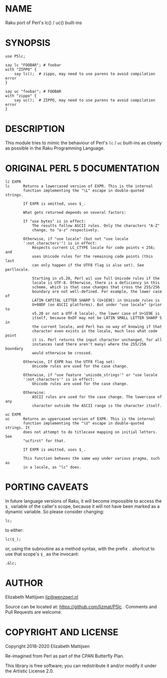 NAME
====

Raku port of Perl's lc() / uc() built-ins

SYNOPSIS
========

    use P5lc;

    say lc "FOOBAR"; # foobar
    with "ZIPPO" {
        say lc();  # zippo, may need to use parens to avoid compilation error
    }

    say uc "foobar"; # FOOBAR
    with "zippo" {
        say uc();  # ZIPPO, may need to use parens to avoid compilation error
    }

DESCRIPTION
===========

This module tries to mimic the behaviour of Perl's `lc` / `uc` built-ins as closely as possible in the Raku Programming Language.

ORIGINAL PERL 5 DOCUMENTATION
=============================

    lc EXPR
    lc      Returns a lowercased version of EXPR. This is the internal
            function implementing the "\L" escape in double-quoted strings.

            If EXPR is omitted, uses $_.

            What gets returned depends on several factors:

            If "use bytes" is in effect:
                The results follow ASCII rules. Only the characters "A-Z"
                change, to "a-z" respectively.

            Otherwise, if "use locale" (but not "use locale
            ':not_characters'") is in effect:
                Respects current LC_CTYPE locale for code points < 256; and
                uses Unicode rules for the remaining code points (this last
                can only happen if the UTF8 flag is also set). See perllocale.

                Starting in v5.20, Perl wil use full Unicode rules if the
                locale is UTF-8. Otherwise, there is a deficiency in this
                scheme, which is that case changes that cross the 255/256
                boundary are not well-defined. For example, the lower case of
                LATIN CAPITAL LETTER SHARP S (U+1E9E) in Unicode rules is
                U+00DF (on ASCII platforms). But under "use locale" (prior to
                v5.20 or not a UTF-8 locale), the lower case of U+1E9E is
                itself, because 0xDF may not be LATIN SMALL LETTER SHARP S in
                the current locale, and Perl has no way of knowing if that
                character even exists in the locale, much less what code point
                it is. Perl returns the input character unchanged, for all
                instances (and there aren't many) where the 255/256 boundary
                would otherwise be crossed.

            Otherwise, If EXPR has the UTF8 flag set:
                Unicode rules are used for the case change.

            Otherwise, if "use feature 'unicode_strings'" or "use locale
            ':not_characters'" is in effect:
                Unicode rules are used for the case change.

            Otherwise:
                ASCII rules are used for the case change. The lowercase of any
                character outside the ASCII range is the character itself.

    uc EXPR
    uc      Returns an uppercased version of EXPR. This is the internal
            function implementing the "\U" escape in double-quoted strings. It
            does not attempt to do titlecase mapping on initial letters. See
            "ucfirst" for that.

            If EXPR is omitted, uses $_.

            This function behaves the same way under various pragma, such as
            in a locale, as "lc" does.

PORTING CAVEATS
===============

In future language versions of Raku, it will become impossible to access the `$_` variable of the caller's scope, because it will not have been marked as a dynamic variable. So please consider changing:

    lc;

to either:

    lc($_);

or, using the subroutine as a method syntax, with the prefix `.` shortcut to use that scope's `$_` as the invocant:

    .&lc;

AUTHOR
======

Elizabeth Mattijsen <liz@wenzperl.nl>

Source can be located at: https://github.com/lizmat/P5lc . Comments and Pull Requests are welcome.

COPYRIGHT AND LICENSE
=====================

Copyright 2018-2020 Elizabeth Mattijsen

Re-imagined from Perl as part of the CPAN Butterfly Plan.

This library is free software; you can redistribute it and/or modify it under the Artistic License 2.0.

